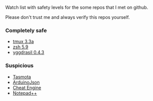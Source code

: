 Watch list with safety levels for the some repos that I met on github.

Please don't trust me and always verify this repos yourself.

### Completely safe ###
* [tmux 3.3a](https://github.com/tmux/tmux)
* [zsh 5.9](https://github.com/zsh-users/zsh)
* [yggdrasil 0.4.3](https://github.com/yggdrasil-network/yggdrasil-go)

### Suspicious ###
* [Tasmota](https://github.com/arendst/Tasmota)
* [ArduinoJson](https://github.com/bblanchon/ArduinoJson)
* [Cheat Engine](https://github.com/cheat-engine/cheat-engine)
* [Notepad++](https://github.com/notepad-plus-plus/notepad-plus-plus)

